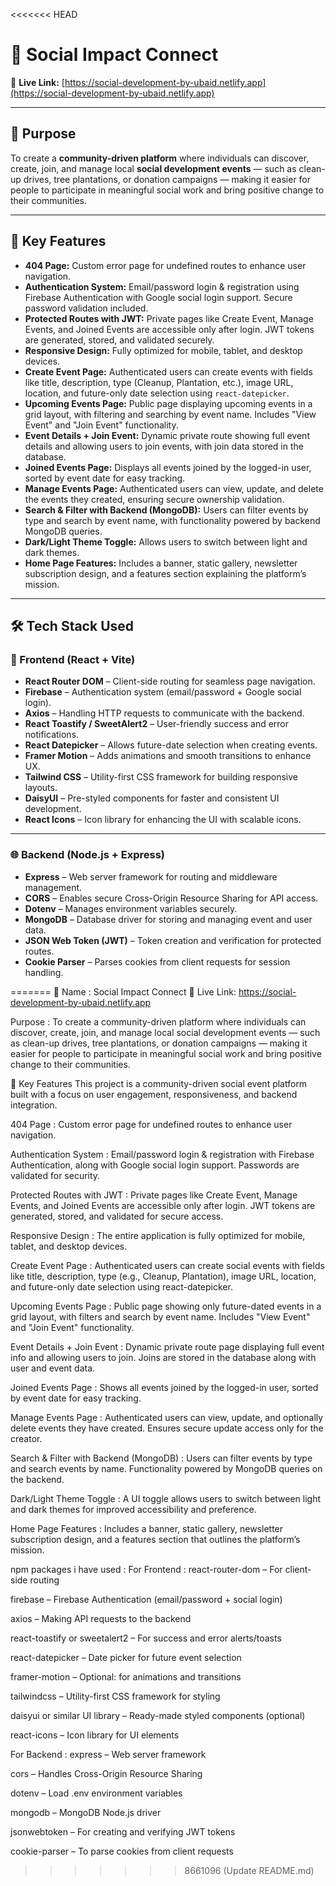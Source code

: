 <<<<<<< HEAD
# 📘 Social Impact Connect

🔗 **Live Link:** [https://social-development-by-ubaid.netlify.app](https://social-development-by-ubaid.netlify.app)

---

## 🎯 Purpose

To create a **community-driven platform** where individuals can discover, create, join, and manage local **social development events** — such as clean-up drives, tree plantations, or donation campaigns — making it easier for people to participate in meaningful social work and bring positive change to their communities.

---

## 🚀 Key Features

- **404 Page:** Custom error page for undefined routes to enhance user navigation.
- **Authentication System:** Email/password login & registration using Firebase Authentication with Google social login support. Secure password validation included.
- **Protected Routes with JWT:** Private pages like Create Event, Manage Events, and Joined Events are accessible only after login. JWT tokens are generated, stored, and validated securely.
- **Responsive Design:** Fully optimized for mobile, tablet, and desktop devices.
- **Create Event Page:** Authenticated users can create events with fields like title, description, type (Cleanup, Plantation, etc.), image URL, location, and future-only date selection using `react-datepicker`.
- **Upcoming Events Page:** Public page displaying upcoming events in a grid layout, with filtering and searching by event name. Includes "View Event" and "Join Event" functionality.
- **Event Details + Join Event:** Dynamic private route showing full event details and allowing users to join events, with join data stored in the database.
- **Joined Events Page:** Displays all events joined by the logged-in user, sorted by event date for easy tracking.
- **Manage Events Page:** Authenticated users can view, update, and delete the events they created, ensuring secure ownership validation.
- **Search & Filter with Backend (MongoDB):** Users can filter events by type and search by event name, with functionality powered by backend MongoDB queries.
- **Dark/Light Theme Toggle:** Allows users to switch between light and dark themes.
- **Home Page Features:** Includes a banner, static gallery, newsletter subscription design, and a features section explaining the platform’s mission.

---

## 🛠️ Tech Stack Used

### 🚀 Frontend (React + Vite)

- **React Router DOM** – Client-side routing for seamless page navigation.
- **Firebase** – Authentication system (email/password + Google social login).
- **Axios** – Handling HTTP requests to communicate with the backend.
- **React Toastify / SweetAlert2** – User-friendly success and error notifications.
- **React Datepicker** – Allows future-date selection when creating events.
- **Framer Motion** – Adds animations and smooth transitions to enhance UX.
- **Tailwind CSS** – Utility-first CSS framework for building responsive layouts.
- **DaisyUI** – Pre-styled components for faster and consistent UI development.
- **React Icons** – Icon library for enhancing the UI with scalable icons.

---

### 🌐 Backend (Node.js + Express)

- **Express** – Web server framework for routing and middleware management.
- **CORS** – Enables secure Cross-Origin Resource Sharing for API access.
- **Dotenv** – Manages environment variables securely.
- **MongoDB** – Database driver for storing and managing event and user data.
- **JSON Web Token (JWT)** – Token creation and verification for protected routes.
- **Cookie Parser** – Parses cookies from client requests for session handling.

=======
📘 Name : Social Impact Connect 🔗 Live Link: https://social-development-by-ubaid.netlify.app

Purpose : To create a community-driven platform where individuals can discover, create, join, and manage local social development events — such as clean-up drives, tree plantations, or donation campaigns — making it easier for people to participate in meaningful social work and bring positive change to their communities.

🚀 Key Features This project is a community-driven social event platform built with a focus on user engagement, responsiveness, and backend integration.

404 Page : Custom error page for undefined routes to enhance user navigation.

Authentication System : Email/password login & registration with Firebase Authentication, along with Google social login support. Passwords are validated for security.

Protected Routes with JWT : Private pages like Create Event, Manage Events, and Joined Events are accessible only after login. JWT tokens are generated, stored, and validated for secure access.

Responsive Design : The entire application is fully optimized for mobile, tablet, and desktop devices.

Create Event Page : Authenticated users can create social events with fields like title, description, type (e.g., Cleanup, Plantation), image URL, location, and future-only date selection using react-datepicker.

Upcoming Events Page : Public page showing only future-dated events in a grid layout, with filters and search by event name. Includes "View Event" and "Join Event" functionality.

Event Details + Join Event : Dynamic private route page displaying full event info and allowing users to join. Joins are stored in the database along with user and event data.

Joined Events Page : Shows all events joined by the logged-in user, sorted by event date for easy tracking.

Manage Events Page : Authenticated users can view, update, and optionally delete events they have created. Ensures secure update access only for the creator.

Search & Filter with Backend (MongoDB) : Users can filter events by type and search events by name. Functionality powered by MongoDB queries on the backend.

Dark/Light Theme Toggle : A UI toggle allows users to switch between light and dark themes for improved accessibility and preference.

Home Page Features : Includes a banner, static gallery, newsletter subscription design, and a features section that outlines the platform’s mission.

npm packages i have used : For Frontend : react-router-dom – For client-side routing

firebase – Firebase Authentication (email/password + social login)

axios – Making API requests to the backend

react-toastify or sweetalert2 – For success and error alerts/toasts

react-datepicker – Date picker for future event selection

framer-motion – Optional: for animations and transitions

tailwindcss – Utility-first CSS framework for styling

daisyui or similar UI library – Ready-made styled components (optional)

react-icons – Icon library for UI elements

For Backend : express – Web server framework

cors – Handles Cross-Origin Resource Sharing

dotenv – Load .env environment variables

mongodb – MongoDB Node.js driver

jsonwebtoken – For creating and verifying JWT tokens

cookie-parser – To parse cookies from client requests
>>>>>>> 8661096 (Update README.md)
